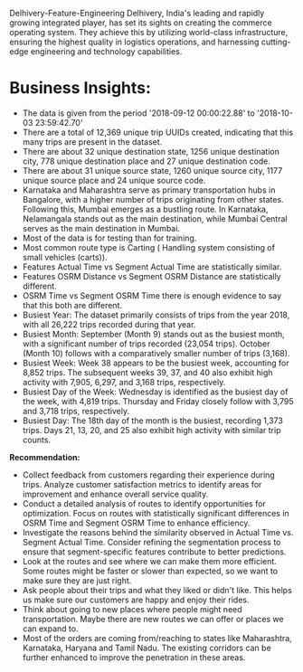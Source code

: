 Delhivery-Feature-Engineering 
Delhivery, India's leading and rapidly growing integrated player, has set its sights on creating the commerce operating system. They achieve this by utilizing world-class infrastructure, ensuring the highest quality in logistics
operations, and harnessing cutting-edge engineering and technology capabilities.
# Business Insights:
* The data is given from the period '2018-09-12 00:00:22.88' to '2018-10-03 23:59:42.70'
* There are a total of 12,369 unique trip UUIDs created, indicating that this many trips are present in the dataset.
* There are about 32 unique destination state, 1256 unique destination city, 778 unique destination place and 27 unique destination code.
* There are about 31 unique source state, 1260 unique source city, 1177 unique source place and 24 unique source code.
* Karnataka and Maharashtra serve as primary transportation hubs in Bangalore, with a higher number of trips originating from other states. Following this, Mumbai emerges as a bustling route. In Karnataka, Nelamangala stands out as the main destination, while Mumbai Central serves as the main destination in Mumbai.
* Most of the data is for testing than for training.
* Most common route type is Carting ( Handling system consisting of small vehicles (carts)).
* Features Actual Time vs Segment Actual Time are statistically similar.
* Features OSRM Distance vs Segment OSRM Distance are statistically different.
* OSRM Time vs Segment OSRM Time there is enough evidence to say that this both are different.
* Busiest Year: The dataset primarily consists of trips from the year 2018, with all 26,222 trips recorded during that year.
* Busiest Month: September (Month 9) stands out as the busiest month, with a significant number of trips recorded (23,054 trips). October (Month 10) follows with a comparatively smaller number of trips (3,168).
* Busiest Week: Week 38 appears to be the busiest week, accounting for 8,852 trips. The subsequent weeks 39, 37, and 40 also exhibit high activity with 7,905, 6,297, and 3,168 trips, respectively.
* Busiest Day of the Week: Wednesday is identified as the busiest day of the week, with 4,819 trips. Thursday and Friday closely follow with 3,795 and 3,718 trips, respectively.
* Busiest Day: The 18th day of the month is the busiest, recording 1,373 trips. Days 21, 13, 20, and 25 also exhibit high activity with similar trip counts.

**Recommendation:**
* Collect feedback from customers regarding their experience during trips. Analyze customer satisfaction metrics to identify areas for improvement and enhance overall service quality.
* Conduct a detailed analysis of routes to identify opportunities for optimization. Focus on routes with statistically significant differences in OSRM Time and Segment OSRM Time to enhance efficiency.
* Investigate the reasons behind the similarity observed in Actual Time vs. Segment Actual Time. Consider refining the segmentation process to ensure that segment-specific features contribute to better predictions.
* Look at the routes and see where we can make them more efficient. Some routes might be faster or slower than expected, so we want to make sure they are just right.
* Ask people about their trips and what they liked or didn't like. This helps us make sure our customers are happy and enjoy their rides.
* Think about going to new places where people might need transportation. Maybe there are new routes we can offer or places we can expand to.
* Most of the orders are coming from/reaching to states like Maharashtra, Karnataka, Haryana and Tamil Nadu. The existing corridors can be further enhanced to improve the penetration in these areas.
